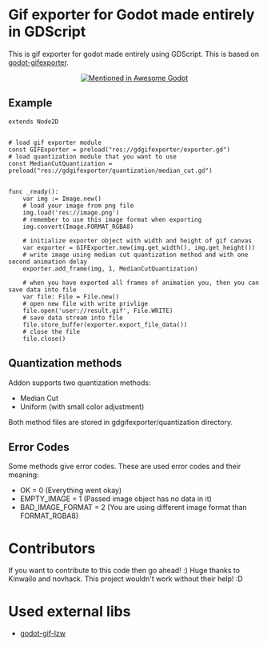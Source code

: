 # Gif exporter for Godot made entirely in GDScript
This is gif exporter for godot made entirely using GDScript. This is based on [godot-gifexporter](https://github.com/novhack/godot-gifexporter).

<p align="center">
	<a href="https://github.com/godotengine/awesome-godot">
		<img src="https://awesome.re/mentioned-badge.svg" alt="Mentioned in Awesome Godot" />
	</a>
</p>

## Example
```gdscript
extends Node2D


# load gif exporter module
const GIFExporter = preload("res://gdgifexporter/exporter.gd")
# load quantization module that you want to use
const MedianCutQuantization = preload("res://gdgifexporter/quantization/median_cut.gd")


func _ready():
	var img := Image.new()
	# load your image from png file
	img.load('res://image.png')
	# remember to use this image format when exporting
	img.convert(Image.FORMAT_RGBA8)

	# initialize exporter object with width and height of gif canvas
	var exporter = GIFExporter.new(img.get_width(), img.get_height())
	# write image using median cut quantization method and with one second animation delay
	exporter.add_frame(img, 1, MedianCutQuantization)

	# when you have exported all frames of animation you, then you can save data into file
	var file: File = File.new()
	# open new file with write privlige
	file.open('user://result.gif', File.WRITE)
	# save data stream into file
	file.store_buffer(exporter.export_file_data())
	# close the file
	file.close()
```

## Quantization methods
Addon supports two quantization methods:
- Median Cut
- Uniform (with small color adjustment)

Both method files are stored in gdgifexporter/quantization directory.

## Error Codes
Some methods give error codes. These are used error codes and their meaning:
- OK = 0 (Everything went okay)
- EMPTY_IMAGE = 1 (Passed image object has no data in it)
- BAD_IMAGE_FORMAT = 2 (You are using different image format than FORMAT_RGBA8)

# Contributors
If you want to contribute to this code then go ahead! :) Huge thanks to Kinwailo and novhack. This project wouldn't work without their help! :D

# Used external libs
- [godot-gif-lzw](https://github.com/jegor377/godot-gif-lzw)
